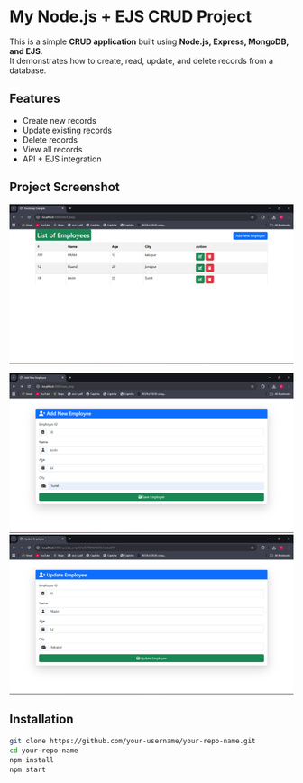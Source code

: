# My Node.js + EJS CRUD Project

This is a simple **CRUD application** built using **Node.js, Express, MongoDB, and EJS**.  
It demonstrates how to create, read, update, and delete records from a database.

## Features
- Create new records
- Update existing records
- Delete records
- View all records
- API + EJS integration

## Project Screenshot
![App Screenshot](./fetch_data.png)

![Insert Data](./add_data.png)
![Update Data](./update_data.png)

## Installation
```bash
git clone https://github.com/your-username/your-repo-name.git
cd your-repo-name
npm install
npm start
